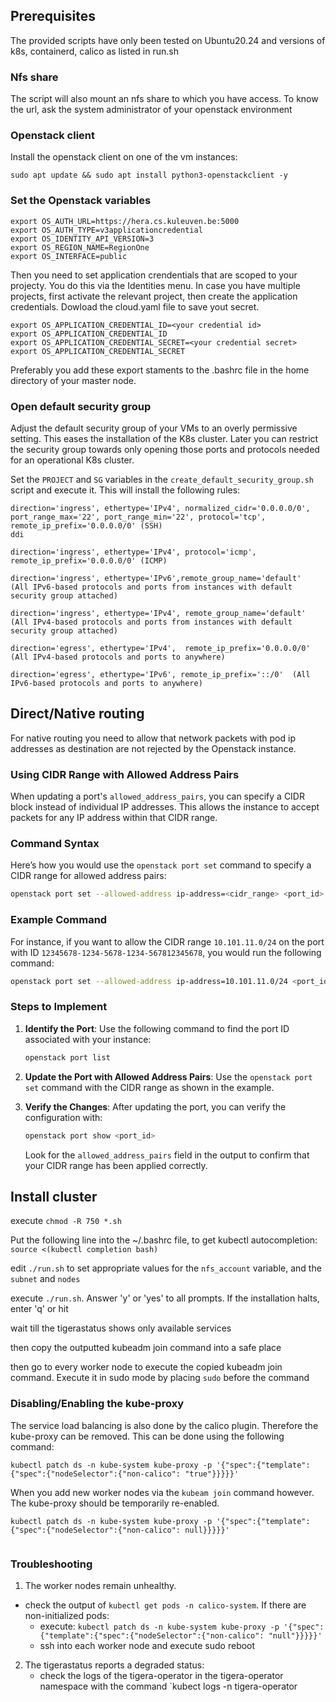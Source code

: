 ## Prerequisites
The provided scripts have only been tested on Ubuntu20.24 and versions of k8s, containerd, calico as listed in run.sh

### Nfs share

The script will also mount an nfs share to which you have access. To know the url, ask the system administrator of your openstack environment

### Openstack client

Install the openstack client on one of the vm instances:

```
sudo apt update && sudo apt install python3-openstackclient -y
```

### Set the Openstack variables


```
export OS_AUTH_URL=https://hera.cs.kuleuven.be:5000
export OS_AUTH_TYPE=v3applicationcredential
export OS_IDENTITY_API_VERSION=3
export OS_REGION_NAME=RegionOne
export OS_INTERFACE=public
```

Then you need to set application crendentials that are scoped to your projecty. You do this via the Identities menu. In case you have multiple projects, first activate the relevant project, then create the application credentials. Dowload the cloud.yaml file to save yout secret.

```
export OS_APPLICATION_CREDENTIAL_ID=<your credential id>
export OS_APPLICATION_CREDENTIAL_ID
export OS_APPLICATION_CREDENTIAL_SECRET=<your credential secret>
export OS_APPLICATION_CREDENTIAL_SECRET
```
Preferably you add these export staments to the .bashrc file in the home directory of your master node.


### Open default security group

Adjust the default security group of your VMs to an overly permissive setting. This eases the installation of the K8s cluster. Later you can restrict the security group towards only opening those ports and protocols needed for an operational K8s cluster.

Set the `PROJECT` and `SG` variables in the `create_default_security_group.sh` script and execute it. This will install the following rules:

```
direction='ingress', ethertype='IPv4', normalized_cidr='0.0.0.0/0', port_range_max='22', port_range_min='22', protocol='tcp', remote_ip_prefix='0.0.0.0/0' (SSH)                                                                                                            ddi

direction='ingress', ethertype='IPv4', protocol='icmp', remote_ip_prefix='0.0.0.0/0' (ICMP)

direction='ingress', ethertype='IPv6',remote_group_name='default'  (All IPv6-based protocols and ports from instances with default security group attached)

direction='ingress', ethertype='IPv4', remote_group_name='default' (All IPv4-based protocols and ports from instances with default security group attached)

direction='egress', ethertype='IPv4',  remote_ip_prefix='0.0.0.0/0' (All IPv4-based protocols and ports to anywhere)

direction='egress', ethertype='IPv6', remote_ip_prefix='::/0'  (All IPv6-based protocols and ports to anywhere)
```



## Direct/Native routing

For native routing you need to allow that network packets with pod ip addresses as destination are not rejected by the Openstack instance. 




### Using CIDR Range with Allowed Address Pairs

When updating a port's `allowed_address_pairs`, you can specify a CIDR block instead of individual IP addresses. This allows the instance to accept packets for any IP address within that CIDR range.

### Command Syntax

Here’s how you would use the `openstack port set` command to specify a CIDR range for allowed address pairs:

```bash
openstack port set --allowed-address ip-address=<cidr_range> <port_id>
```

### Example Command

For instance, if you want to allow the CIDR range `10.101.11.0/24` on the port with ID `12345678-1234-5678-1234-567812345678`, you would run the following command:

```bash
openstack port set --allowed-address ip-address=10.101.11.0/24 <port_id>
```

### Steps to Implement

1. **Identify the Port**: Use the following command to find the port ID associated with your instance:

   ```bash
   openstack port list
   ```

2. **Update the Port with Allowed Address Pairs**: Use the `openstack port set` command with the CIDR range as shown in the example.

3. **Verify the Changes**: After updating the port, you can verify the configuration with:

   ```bash
   openstack port show <port_id>
   ```

   Look for the `allowed_address_pairs` field in the output to confirm that your CIDR range has been applied correctly.



## Install cluster

execute `chmod -R 750 *.sh`

Put the following line into the ~/.bashrc file, to get kubectl autocompletion: `source <(kubectl completion bash)`

edit `./run.sh` to set appropriate values for the `nfs_account` variable, and the `subnet` and `nodes`

execute `./run.sh`. Answer 'y' or 'yes' to all prompts. If the installation halts, enter 'q' or hit

wait till the tigerastatus shows only available services

then copy the outputted kubeadm join command into a safe place

then go to every worker node to execute the copied kubeadm join command. Execute it in sudo mode by placing `sudo` before the command


### Disabling/Enabling the kube-proxy
The service load balancing is also done by the calico plugin. Therefore the kube-proxy can be removed.
This can be done using the following command:

```
kubectl patch ds -n kube-system kube-proxy -p '{"spec":{"template":{"spec":{"nodeSelector":{"non-calico": "true"}}}}}'
```
When you add new worker nodes via the `kubeam join` command however. The kube-proxy should be temporarily re-enabled. 

```
kubectl patch ds -n kube-system kube-proxy -p '{"spec":{"template":{"spec":{"nodeSelector":{"non-calico": null}}}}}'
   
```

### Troubleshooting

1. The worker nodes remain unhealthy. 
 * check the output of `kubectl get pods -n calico-system`. If there are non-initialized pods:
   * execute: `kubectl patch ds -n kube-system kube-proxy -p '{"spec":{"template":{"spec":{"nodeSelector":{"non-calico": "null"}}}}}'`
   * ssh into each worker node and execute sudo reboot
2. The tigerastatus reports a degraded status:
   * check the logs of the tigera-operator in the tigera-operator namespace with the command `kubect logs -n tigera-operator <tigera-operator> 

